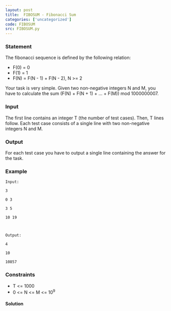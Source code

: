 ```yaml
---
layout: post
title:  FIBOSUM - Fibonacci Sum
categories: ['uncategorized']
code: FIBOSUM
src: FIBOSUM.py
---
```


### **Statement**

The fibonacci sequence is defined by the following relation:

  * F(0) = 0
  * F(1) = 1
  * F(N) = F(N - 1) + F(N - 2), N >= 2

Your task is very simple. Given two non-negative integers N and M, you have to
calculate the sum (F(N) + F(N + 1) + ... + F(M)) mod 1000000007.

### Input

The first line contains an integer T (the number of test cases). Then, T lines
follow. Each test case consists of a single line with two non-negative
integers N and M.

### Output

For each test case you have to output a single line containing the answer for
the task.

### Example

    
    
    Input:
    3
    0 3
    3 5
    10 19
    
    Output:
    4
    10
    10857

### Constraints

  * T <= 1000
  * 0 <= N <= M <= 10<sup>9</sup>



#### **Solution**



